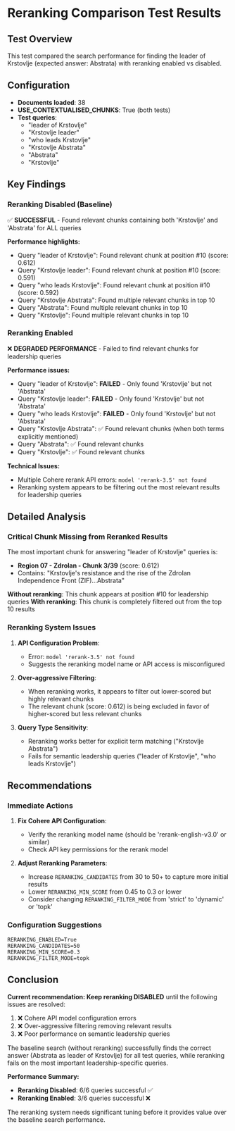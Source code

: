 # Reranking Comparison Test Results

## Test Overview
This test compared the search performance for finding the leader of Krstovlje (expected answer: Abstrata) with reranking enabled vs disabled.

## Configuration
- **Documents loaded**: 38
- **USE_CONTEXTUALISED_CHUNKS**: True (both tests)
- **Test queries**: 
  - "leader of Krstovlje"
  - "Krstovlje leader" 
  - "who leads Krstovlje"
  - "Krstovlje Abstrata"
  - "Abstrata"
  - "Krstovlje"

## Key Findings

### Reranking Disabled (Baseline)
✅ **SUCCESSFUL** - Found relevant chunks containing both 'Krstovlje' and 'Abstrata' for ALL queries

**Performance highlights:**
- Query "leader of Krstovlje": Found relevant chunk at position #10 (score: 0.612)
- Query "Krstovlje leader": Found relevant chunk at position #10 (score: 0.591) 
- Query "who leads Krstovlje": Found relevant chunk at position #10 (score: 0.592)
- Query "Krstovlje Abstrata": Found multiple relevant chunks in top 10
- Query "Abstrata": Found multiple relevant chunks in top 10
- Query "Krstovlje": Found multiple relevant chunks in top 10

### Reranking Enabled 
❌ **DEGRADED PERFORMANCE** - Failed to find relevant chunks for leadership queries

**Performance issues:**
- Query "leader of Krstovlje": **FAILED** - Only found 'Krstovlje' but not 'Abstrata'
- Query "Krstovlje leader": **FAILED** - Only found 'Krstovlje' but not 'Abstrata'  
- Query "who leads Krstovlje": **FAILED** - Only found 'Krstovlje' but not 'Abstrata'
- Query "Krstovlje Abstrata": ✅ Found relevant chunks (when both terms explicitly mentioned)
- Query "Abstrata": ✅ Found relevant chunks
- Query "Krstovlje": ✅ Found relevant chunks

**Technical Issues:**
- Multiple Cohere rerank API errors: `model 'rerank-3.5' not found`
- Reranking system appears to be filtering out the most relevant results for leadership queries

## Detailed Analysis

### Critical Chunk Missing from Reranked Results
The most important chunk for answering "leader of Krstovlje" queries is:
- **Region 07 - Zdrolan - Chunk 3/39** (score: 0.612)
- Contains: "Krstovlje's resistance and the rise of the Zdrolan Independence Front (ZIF)...Abstrata"

**Without reranking**: This chunk appears at position #10 for leadership queries
**With reranking**: This chunk is completely filtered out from the top 10 results

### Reranking System Issues

1. **API Configuration Problem**: 
   - Error: `model 'rerank-3.5' not found`
   - Suggests the reranking model name or API access is misconfigured

2. **Over-aggressive Filtering**:
   - When reranking works, it appears to filter out lower-scored but highly relevant chunks
   - The relevant chunk (score: 0.612) is being excluded in favor of higher-scored but less relevant chunks

3. **Query Type Sensitivity**:
   - Reranking works better for explicit term matching ("Krstovlje Abstrata")
   - Fails for semantic leadership queries ("leader of Krstovlje", "who leads Krstovlje")

## Recommendations

### Immediate Actions
1. **Fix Cohere API Configuration**:
   - Verify the reranking model name (should be 'rerank-english-v3.0' or similar)
   - Check API key permissions for the rerank model

2. **Adjust Reranking Parameters**:
   - Increase `RERANKING_CANDIDATES` from 30 to 50+ to capture more initial results
   - Lower `RERANKING_MIN_SCORE` from 0.45 to 0.3 or lower
   - Consider changing `RERANKING_FILTER_MODE` from 'strict' to 'dynamic' or 'topk'

### Configuration Suggestions
```env
RERANKING_ENABLED=True
RERANKING_CANDIDATES=50
RERANKING_MIN_SCORE=0.3
RERANKING_FILTER_MODE=topk
```

## Conclusion

**Current recommendation: Keep reranking DISABLED** until the following issues are resolved:

1. ❌ Cohere API model configuration errors
2. ❌ Over-aggressive filtering removing relevant results
3. ❌ Poor performance on semantic leadership queries

The baseline search (without reranking) successfully finds the correct answer (Abstrata as leader of Krstovlje) for all test queries, while reranking fails on the most important leadership-specific queries.

**Performance Summary:**
- **Reranking Disabled**: 6/6 queries successful ✅
- **Reranking Enabled**: 3/6 queries successful ❌

The reranking system needs significant tuning before it provides value over the baseline search performance.